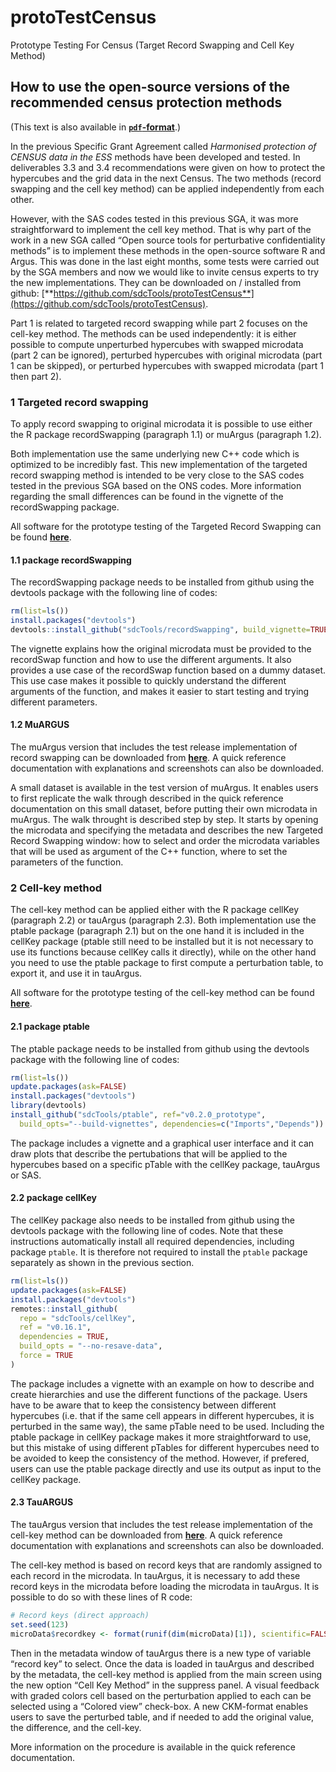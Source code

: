 <!-- README.md is generated from README.Rmd. Please edit that file -->

# protoTestCensus

Prototype Testing For Census (Target Record Swapping and Cell Key
Method)

## How to use the open-source versions of the recommended census protection methods

(This text is also available in
[**`pdf`-format**](https://github.com/sdcTools/protoTestCensus/blob/previous-content/How_to.pdf).)

In the previous Specific Grant Agreement called *Harmonised protection
of CENSUS data in the ESS* methods have been developed and tested. In
deliverables 3.3 and 3.4 recommendations were given on how to protect
the hypercubes and the grid data in the next Census. The two methods
(record swapping and the cell key method) can be applied independently
from each other.

However, with the SAS codes tested in this previous SGA, it was more
straightforward to implement the cell key method. That is why part of
the work in a new SGA called “Open source tools for perturbative
confidentiality methods” is to implement these methods in the
open-source software R and Argus. This was done in the last eight
months, some tests were carried out by the SGA members and now we would
like to invite census experts to try the new implementations. They can
be downloaded on / installed from github:
[**https://github.com/sdcTools/protoTestCensus**](https://github.com/sdcTools/protoTestCensus).

Part 1 is related to targeted record swapping while part 2 focuses on
the cell-key method. The methods can be used independently: it is either
possible to compute unperturbed hypercubes with swapped microdata (part
2 can be ignored), perturbed hypercubes with original microdata (part 1
can be skipped), or perturbed hypercubes with swapped microdata (part 1
then part 2).

### 1 Targeted record swapping

To apply record swapping to original microdata it is possible to use
either the R package recordSwapping (paragraph 1.1) or muArgus
(paragraph 1.2).

Both implementation use the same underlying new C++ code which is
optimized to be incredibly fast. This new implementation of the targeted
record swapping method is intended to be very close to the SAS codes
tested in the previous SGA based on the ONS codes. More information
regarding the small differences can be found in the vignette of the
recordSwapping package.

All software for the prototype testing of the Targeted Record Swapping
can be found
[**here**](https://github.com/sdcTools/protoTestCensus/tree/master/TargetedRecordSwapping).

#### 1.1 package recordSwapping

The recordSwapping package needs to be installed from github using the
devtools package with the following line of codes:

``` r
rm(list=ls())
install.packages("devtools")
devtools::install_github("sdcTools/recordSwapping", build_vignette=TRUE)
```

The vignette explains how the original microdata must be provided to the
recordSwap function and how to use the different arguments. It also
provides a use case of the recordSwap function based on a dummy dataset.
This use case makes it possible to quickly understand the different
arguments of the function, and makes it easier to start testing and
trying different parameters.

#### 1.2 MuARGUS

The muArgus version that includes the test release implementation of
record swapping can be downloaded from
[**here**](https://github.com/sdcTools/protoTestCensus/tree/master/TargetedRecordSwapping/Argus).
A quick reference documentation with explanations and screenshots can
also be downloaded.

A small dataset is available in the test version of muArgus. It enables
users to first replicate the walk through described in the quick
reference documentation on this small dataset, before putting their own
microdata in muArgus. The walk throught is described step by step. It
starts by opening the microdata and specifying the metadata and
describes the new Targeted Record Swapping window: how to select and
order the microdata variables that will be used as argument of the C++
function, where to set the parameters of the function.

### 2 Cell-key method

The cell-key method can be applied either with the R package cellKey
(paragraph 2.2) or tauArgus (paragraph 2.3). Both implementation use the
ptable package (paragraph 2.1) but on the one hand it is included in the
cellKey package (ptable still need to be installed but it is not
necessary to use its functions because cellKey calls it directly), while
on the other hand you need to use the ptable package to first compute a
perturbation table, to export it, and use it in tauArgus.

All software for the prototype testing of the cell-key method can be
found
[**here**](https://github.com/sdcTools/protoTestCensus/tree/master/CellKey).

#### 2.1 package ptable

The ptable package needs to be installed from github using the devtools
package with the following line of codes:

``` r
rm(list=ls())
update.packages(ask=FALSE)
install.packages("devtools")
library(devtools)
install_github("sdcTools/ptable", ref="v0.2.0_prototype", 
  build_opts="--build-vignettes", dependencies=c("Imports","Depends"))
```

The package includes a vignette and a graphical user interface and it
can draw plots that describe the pertubations that will be applied to
the hypercubes based on a specific pTable with the cellKey package,
tauArgus or SAS.

#### 2.2 package cellKey

The cellKey package also needs to be installed from github using the
devtools package with the following line of codes. Note that these
instructions automatically install all required dependencies, including
package `ptable`. It is therefore not required to install the `ptable`
package separately as shown in the previous section.

``` r
rm(list=ls())
update.packages(ask=FALSE)
install.packages("devtools")
remotes::install_github(
  repo = "sdcTools/cellKey",
  ref = "v0.16.1",
  dependencies = TRUE,
  build_opts = "--no-resave-data",
  force = TRUE
)
```

The package includes a vignette with an example on how to describe and
create hierarchies and use the different functions of the package. Users
have to be aware that to keep the consistency between different
hypercubes (i.e. that if the same cell appears in different hypercubes,
it is perturbed in the same way), the same pTable need to be used.
Including the ptable package in cellKey package makes it more
straightforward to use, but this mistake of using different pTables for
different hypercubes need to be avoided to keep the consistency of the
method. However, if prefered, users can use the ptable package directly
and use its output as input to the cellKey package.

#### 2.3 TauARGUS

The tauArgus version that includes the test release implementation of
the cell-key method can be downloaded from
[**here**](https://github.com/sdcTools/protoTestCensus/tree/master/CellKey/Argus).
A quick reference documentation with explanations and screenshots can
also be downloaded.

The cell-key method is based on record keys that are randomly assigned
to each record in the microdata. In tauArgus, it is necessary to add
these record keys in the microdata before loading the microdata in
tauArgus. It is possible to do so with these lines of R code:

``` r
# Record keys (direct approach) 
set.seed(123) 
microData$recordkey <- format(runif(dim(microData)[1]), scientific=FALSE, nsmall=15)
```

Then in the metadata window of tauArgus there is a new type of variable
“record key” to select. Once the data is loaded in tauArgus and
described by the metadata, the cell-key method is applied from the main
screen using the new option “Cell Key Method” in the suppress panel. A
visual feedback with graded colors cell based on the perturbation
applied to each can be selected using a “Colored view” check-box. A new
CKM-format enables users to save the perturbed table, and if needed to
add the original value, the difference, and the cell-key.

More information on the procedure is available in the quick reference
documentation.
